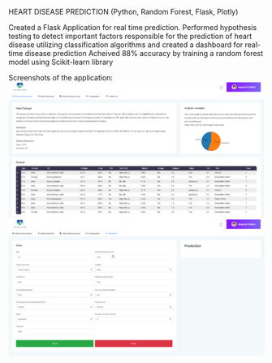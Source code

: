 HEART DISEASE PREDICTION (Python, Random Forest, Flask, Plotly)	


Created a Flask Application for real time prediction.
Performed hypothesis testing to detect important factors responsible for the prediction of heart disease utilizing classification algorithms and created a dashboard for real-time disease prediction
Acheived 88% accuracy by training a random forest model using Scikit-learn library

Screenshots of the application:
![alt text](https://github.com/ymayank97/Flask-Dashboard-for-heart-Disease/blob/master/Dashboard1.png)
![alt text](https://github.com/ymayank97/Flask-Dashboard-for-heart-Disease/blob/master/Dashboard2.png)
